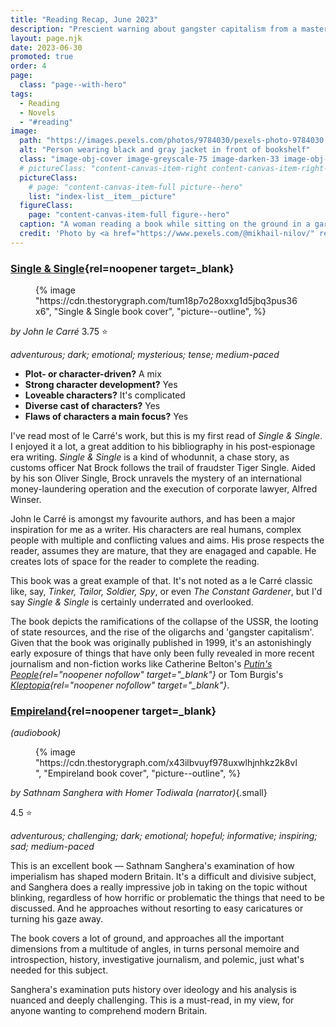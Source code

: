```yaml
---
title: "Reading Recap, June 2023"
description: "Prescient warning about gangster capitalism from a master of fiction, plus imperialism's shaping of modern Britain"
layout: page.njk
date: 2023-06-30
promoted: true
order: 4
page:
  class: "page--with-hero"
tags:
  - Reading
  - Novels
  - "#reading"
image:
  path: "https://images.pexels.com/photos/9784030/pexels-photo-9784030.jpeg?auto=compress&cs=tinysrgb&w=1260&h=750&dpr=2"
  alt: "Person wearing black and gray jacket in front of bookshelf"
  class: "image-obj-cover image-greyscale-75 image-darken-33 image-obj-pos-bottom"
  # pictureClass: "content-canvas-item-right content-canvas-item-right--span-3"
  pictureClass:
    # page: "content-canvas-item-full picture--hero"
    list: "index-list__item__picture"
  figureClass:
    page: "content-canvas-item-full figure--hero"
  caption: "A woman reading a book while sitting on the ground in a garden."
  credit: 'Photo by <a href="https://www.pexels.com/@mikhail-nilov/" rel="noopener nofollow" target="_blank">Mikhail Nilov</a> on <a href="https://www.pexels.com/photo/a-woman-reading-a-book-while-sitting-on-the-ground-in-a-garden-9784030/" rel="noopener nofollow" target="_blank">Pexels</a>'
---
```


### [Single & Single](https://app.thestorygraph.com/books/b99d9a47-11f7-4024-95b1-f502d9f2d1ae){rel=noopener target=_blank}

<figure class="content-canvas-item-right content-canvas-item-right--span-4 picture--block">
  {% image "https://cdn.thestorygraph.com/tum18p7o28oxxg1d5jbq3pus36x6", "Single & Single book cover", "picture--outline", %}
</figure>

*by John le Carré*
3.75 ⭐️

*adventurous; dark; emotional; mysterious; tense; medium-paced*

- **Plot- or character-driven?** A mix
- **Strong character development?** Yes
- **Loveable characters?** It's complicated
- **Diverse cast of characters?** Yes
- **Flaws of characters a main focus?** Yes

I've read most of le Carré's work, but this is my first read of *Single & Single*. I enjoyed it a lot, a great addition to his bibliography in his post-espionage era writing. *Single & Single* is a kind of whodunnit, a chase story, as customs officer Nat Brock follows the trail of fraudster Tiger Single. Aided by his son Oliver Single, Brock unravels the mystery of an international money-laundering operation and the execution of corporate lawyer, Alfred Winser.

John le Carré is amongst my favourite authors, and has been a major inspiration for me as a writer. His characters are real humans, complex people with multiple and conflicting values and aims. His prose respects the reader, assumes they are mature, that they are enagaged and capable. He creates lots of space for the reader to complete the reading.

This book was a great example of that. It's not noted as a le Carré classic like, say, *Tinker, Tailor, Soldier, Spy*, or even *The Constant Gardener*, but I'd say *Single & Single* is certainly underrated and overlooked.

The book depicts the ramifications of the collapse of the USSR, the looting of state resources, and the rise of the oligarchs and 'gangster capitalism'. Given that the book was originally published in 1999, it's an astonishingly early exposure of things that have only been fully revealed in more recent journalism and non-fiction works like Catherine Belton's *[Putin's People](https://app.thestorygraph.com/books/dc435f2b-f1db-4a80-8d52-06e12577b6aa){rel="noopener nofollow" target="_blank"}* or Tom Burgis's *[Kleptopia](https://app.thestorygraph.com/books/5fd4dd7d-6dd7-418b-a072-71de2c437afc){rel="noopener nofollow" target="_blank"}*.

### [Empireland](https://app.thestorygraph.com/books/54410dca-602b-4783-8164-c04bd5c13a36){rel=noopener target=_blank}

*(audiobook)*

<figure class="content-canvas-item-right content-canvas-item-right--span-4 picture--block">
  {% image "https://cdn.thestorygraph.com/x43ilbvuyf978uxwlhjnhkz2k8vl", "Empireland book cover", "picture--outline", %}
</figure>

*by Sathnam Sanghera*
*with Homer Todiwala (narrator)*{.small}

4.5 ⭐️

*adventurous; challenging; dark; emotional; hopeful; informative; inspiring; sad; medium-paced*

This is an excellent book — Sathnam Sanghera's examination of how imperialism has shaped modern Britain. It's a difficult and divisive subject, and Sanghera does a really impressive job in taking on the topic without blinking, regardless of how horrific or problematic the things that need to be discussed. And he approaches without resorting to easy caricatures or turning his gaze away.

The book covers a lot of ground, and approaches all the important dimensions from a multitude of angles, in turns personal memoire and introspection, history, investigative journalism, and polemic, just what's needed for this subject.

Sanghera's examination puts history over ideology and his analysis is nuanced and deeply challenging. This is a must-read, in my view, for anyone wanting to comprehend modern Britain.
